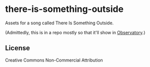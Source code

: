 there-is-something-outside
==================

Assets for a song called There Is Something Outside.

(Admittedly, this is in a repo mostly so that it'll show in [Observatory](https://jimkang.com/observatory).)

License
-------

Creative Commons Non-Commercial Attribution

